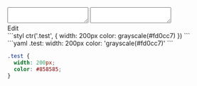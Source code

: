 <div data-size="100" class="code-cont" data-example="grayscale">
    <div class="code">
        <div class="code-wrap">
            <textarea id="stylus"></textarea>
            <textarea id="css"></textarea>
            <div class="edit-code">
                <span>Edit</span>
            </div>
        </div>
    </div>
</div>


<div data-size="100" data-examples="stylus"></div>
```styl
ctr('.test', {
  width: 200px
  color: grayscale(#fd0cc7)
})
```

<div data-size="100" data-examples="yaml"></div>
```yaml
.test:
  width: 200px
  color: 'grayscale(#fd0cc7)'
```

```css
.test {
  width: 200px;
  color: #858585;
}
```
<div class="cf"></div>
